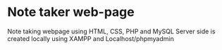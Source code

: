 # Note taker web-page
Note taking webpage using HTML, CSS, PHP and MySQL
Server side is created locally using XAMPP and Localhost/phpmyadmin
